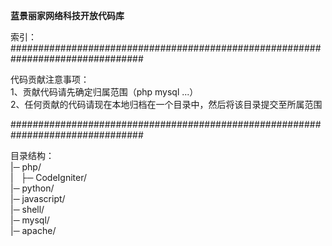 <b>蓝景丽家网络科技开放代码库</b>

索引：
################################################################################<br />

代码贡献注意事项：<br />
1、贡献代码请先确定归属范围（php mysql ...）<br />
2、任何贡献的代码请现在本地归档在一个目录中，然后将该目录提交至所属范围<br />

################################################################################<br />

目录结构：<br />
|─ php/ <br />
| &nbsp;&nbsp;├─ CodeIgniter/<br />
|─ python/ <br />
|─ javascript/ <br />
|─ shell/ <br />
|─ mysql/ <br />
|─ apache/ <br />
